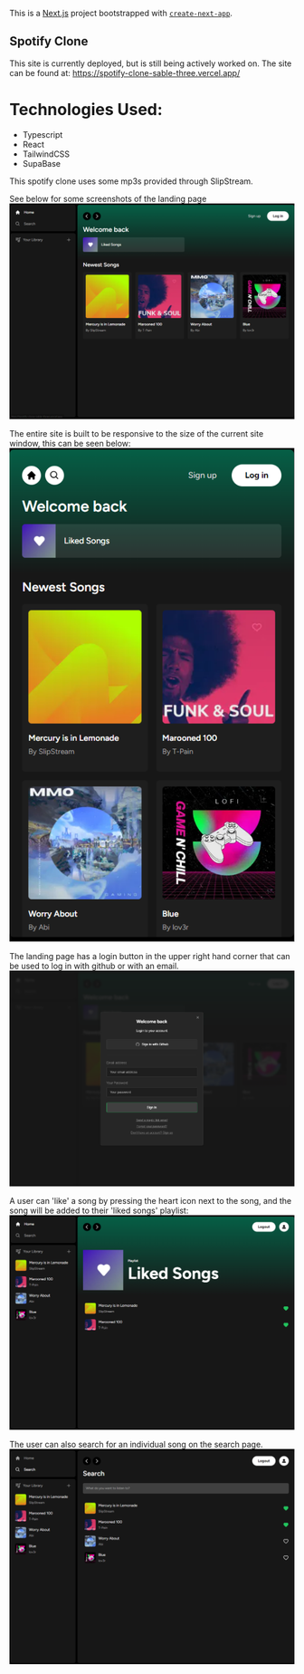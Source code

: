 This is a [Next.js](https://nextjs.org/) project bootstrapped with [`create-next-app`](https://github.com/vercel/next.js/tree/canary/packages/create-next-app).

## Spotify Clone

This site is currently deployed, but is still being actively worked on. The site can be found at:
https://spotify-clone-sable-three.vercel.app/

# Technologies Used:

- Typescript
- React
- TailwindCSS
- SupaBase

This spotify clone uses some mp3s provided through SlipStream.

See below for some screenshots of the landing page
![Landing page](/Screenshots/Landing.png)

The entire site is built to be responsive to the size of the current site window, this can be seen below:
![responsive landing](/Screenshots/Responsive_Landing.png)

The landing page has a login button in the upper right hand corner that can be used to log in with github or with an email.
![login page](/Screenshots/Login_page.png)

A user can 'like' a song by pressing the heart icon next to the song, and the song will be added to their 'liked songs' playlist:
![Liked songs](/Screenshots/Liked_Songs.png)

The user can also search for an individual song on the search page.
![Search page](/Screenshots/Search_Page.png)
